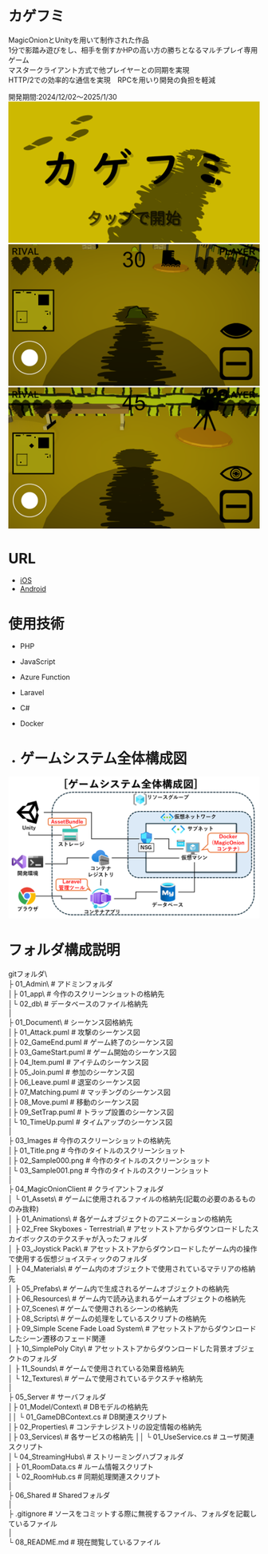 # カゲフミ
MagicOnionとUnityを用いて制作された作品  
1分で影踏み遊びをし、相手を倒すかHPの高い方の勝ちとなるマルチプレイ専用ゲーム  
マスタークライアント方式で他プレイヤーとの同期を実現  
HTTP/2での効率的な通信を実現　RPCを用いり開発の負担を軽減  

開発期間:2024/12/02～2025/1/30
![ゲームのスクリーンショット000](https://github.com/IG-Cultist/MyRepository/blob/main/Images/Title.png)
![ゲームのスクリーンショット001](https://github.com/IG-Cultist/MyRepository/blob/main/Images/Sample000.png)
![ゲームのスクリーンショット002](https://github.com/IG-Cultist/MyRepository/blob/main/Images/Sample001.png)
# URL
* [iOS](https://apps.apple.com/jp/app/id6741744450)
* [Android](https://play.google.com/store/apps/details?id=com.yoshidahcc.kagehumi)
# 使用技術
* PHP
* JavaScript
* Azure Function
* Laravel
* C#
* Docker

* # ゲームシステム全体構成図
![ゲームシステム全体構成図](https://github.com/IG-Cultist/MyRepository/blob/main/Images/System.PNG)

# フォルダ構成説明

gitフォルダ\  
├ 01_Admin\            # アドミンフォルダ  
│├ 01_app\             # 今作のスクリーンショットの格納先  
│└ 02_db\              # データベースのファイル格納先  
│  
├ 01_Document\         # シーケンス図格納先  
│├ 01_Attack.puml      # 攻撃のシーケンス図  
│├ 02_GameEnd.puml     # ゲーム終了のシーケンス図  
│├ 03_GameStart.puml   # ゲーム開始のシーケンス図  
│├ 04_Item.puml        # アイテムのシーケンス図  
│├ 05_Join.puml        # 参加のシーケンス図  
│├ 06_Leave.puml       # 退室のシーケンス図  
│├ 07_Matching.puml    # マッチングのシーケンス図  
│├ 08_Move.puml        # 移動のシーケンス図  
│├ 09_SetTrap.puml     # トラップ設置のシーケンス図  
│└ 10_TimeUp.puml      # タイムアップのシーケンス図  
│  
├ 03_Images            # 今作のスクリーンショットの格納先  
│├ 01_Title.png        # 今作のタイトルのスクリーンショット  
│├ 02_Sample000.png    # 今作のタイトルのスクリーンショット  
│└ 03_Sample001.png    # 今作のタイトルのスクリーンショット  
│  
├ 04_MagicOnionClient  # クライアントフォルダ  
│ └ 01_Assets\                          # ゲームに使用されるファイルの格納先(記載の必要のあるもののみ抜粋)  
│  ├ 01_Animations\                     # 各ゲームオブジェクトのアニメーションの格納先  
│  ├ 02_Free Skyboxes - Terrestrial\    # アセットストアからダウンロードしたスカイボックスのテクスチャが入ったフォルダ  
│  ├ 03_Joystick Pack\                  # アセットストアからダウンロードしたゲーム内の操作で使用する仮想ジョイスティックのフォルダ  
│  ├ 04_Materials\                      # ゲーム内のオブジェクトで使用されているマテリアの格納先  
│  ├ 05_Prefabs\                        # ゲーム内で生成されるゲームオブジェクトの格納先  
│  ├ 06_Resources\                      # ゲーム内で読み込まれるゲームオブジェクトの格納先  
│  ├ 07_Scenes\                         # ゲームで使用されるシーンの格納先  
│  ├ 08_Scripts\                        # ゲームの処理をしているスクリプトの格納先  
│  ├ 09_Simple Scene Fade Load System\  # アセットストアからダウンロードしたシーン遷移のフェード関連  
│  ├ 10_SimplePoly City\                # アセットストアからダウンロードした背景オブジェクトのフォルダ  
│  ├ 11_Sounds\                         # ゲームで使用されている効果音格納先  
│  └ 12_Textures\                       # ゲームで使用されているテクスチャ格納先  
│  
├ 05_Server               # サーバフォルダ  
│├ 01_Model/Context\      # DBモデルの格納先  
││ └ 01_GameDBContext.cs  # DB関連スクリプト  
│├ 02_Properties\         # コンテナレジストリの設定情報の格納先  
│├ 03_Services\           # 各サービスの格納先 
││ └ 01_UseService.cs     # ユーザ関連スクリプト  
│└ 04_StreamingHubs\      # ストリーミングハブフォルダ  
│  ├ 01_RoomData.cs       # ルーム情報スクリプト  
│  └ 02_RoomHub.cs        # 同期処理関連スクリプト  
│  
├ 06_Shared            # Sharedフォルダ  
│  
├ .gitignore           # ソースをコミットする際に無視するファイル、フォルダを記載しているファイル  
│  
└ 08_README.md         # 現在閲覧しているファイル  
